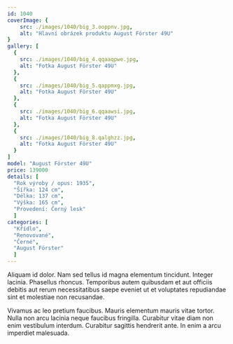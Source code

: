 ```yaml
---
id: 1040
coverImage: {
    src: ./images/1040/big_3.ooppnv.jpg,
    alt: "Hlavní obrázek produktu August Förster 49U"
}
gallery: [
  {
    src: ./images/1040/big_4.qqaaqpwe.jpg,
    alt: "Fotka August Förster 49U"
  },
  {
    src: ./images/1040/big_5.qappmxg.jpg,
    alt: "Fotka August Förster 49U"
  },
  {
    src: ./images/1040/big_6.qqaawsi.jpg,
    alt: "Fotka August Förster 49U"
  },
  {
    src: ./images/1040/big_8.qalghzz.jpg,
    alt: "Fotka August Förster 49U"
  }
]
model: "August Förster 49U"
price: 139000
details: [
  "Rok výroby / opus: 1935",
  "Šířka: 124 cm",
  "Délka: 137 cm",
  "Výška: 165 cm",
  "Provedení: Černý lesk"
  ]
categories: [
  "Křídlo",
  "Renovované",
  "Černé",
  "August Förster"
  ]
---
```


Aliquam id dolor. Nam sed tellus id magna elementum tincidunt. Integer lacinia. Phasellus rhoncus. Temporibus autem quibusdam et aut officiis debitis aut rerum necessitatibus saepe eveniet ut et voluptates repudiandae sint et molestiae non recusandae.

Vivamus ac leo pretium faucibus. Mauris elementum mauris vitae tortor. Nulla non arcu lacinia neque faucibus fringilla. Curabitur vitae diam non enim vestibulum interdum. Curabitur sagittis hendrerit ante. In enim a arcu imperdiet malesuada.